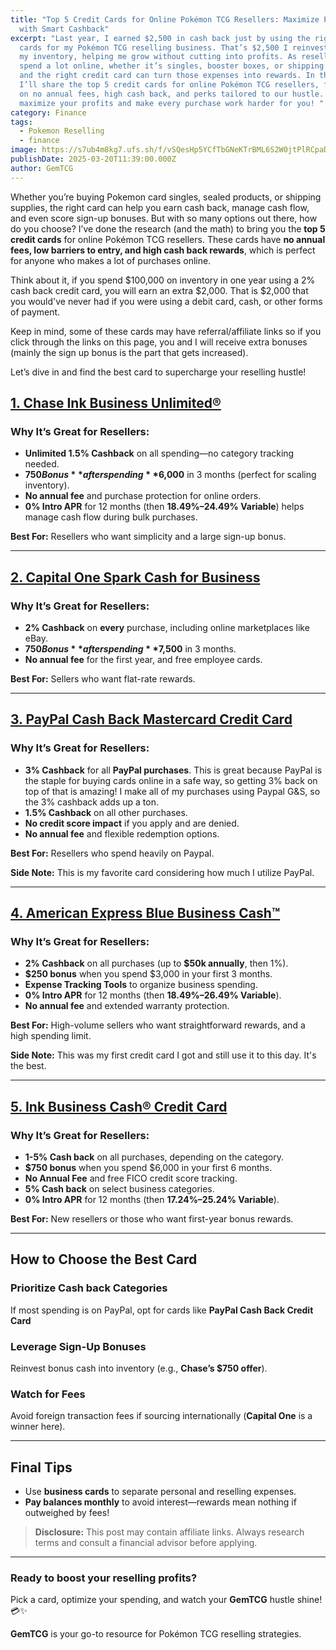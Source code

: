 ```yaml
---
title: "Top 5 Credit Cards for Online Pokémon TCG Resellers: Maximize Profits
  with Smart Cashback"
excerpt: "Last year, I earned $2,500 in cash back just by using the right credit
  cards for my Pokémon TCG reselling business. That’s $2,500 I reinvested into
  my inventory, helping me grow without cutting into profits. As resellers, we
  spend a lot online, whether it’s singles, booster boxes, or shipping supplies,
  and the right credit card can turn those expenses into rewards. In this guide,
  I’ll share the top 5 credit cards for online Pokémon TCG resellers, focusing
  on no annual fees, high cash back, and perks tailored to our hustle. Let’s
  maximize your profits and make every purchase work harder for you! "
category: Finance
tags:
  - Pokemon Reselling
  - finance
image: https://s7ub4m8kg7.ufs.sh/f/vSQesHp5YCfTbGNeKTrBML6S2W0jtPlRCpaDyi5E9vfZeA7m
publishDate: 2025-03-20T11:39:00.000Z
author: GemTCG
---
```

Whether you’re buying Pokemon card singles, sealed products, or shipping supplies, the right card can help you earn cash back, manage cash flow, and even score sign-up bonuses. But with so many options out there, how do you choose? I’ve done the research (and the math) to bring you the **top 5 credit cards** for online Pokémon TCG resellers. These cards have **no annual fees, low barriers to entry, and high cash back rewards**, which is perfect for anyone who makes a lot of purchases online.

Think about it, if you spend $100,000 on inventory in one year using a 2% cash back credit card, you will earn an extra $2,000. That is $2,000 that you would've never had if you were using a debit card, cash, or other forms of payment. 

Keep in mind, some of these cards may have referral/affiliate links so if you click through the links on this page, you and I will receive extra bonuses (mainly the sign up bonus is the part that gets increased).

Let’s dive in and find the best card to supercharge your reselling hustle!  

## [1. Chase Ink Business Unlimited®](https://creditcards.chase.com/business-credit-cards/ink/unlimited)

### Why It’s Great for Resellers:

* **Unlimited 1.5% Cashback** on all spending—no category tracking needed.  
* **$750 Bonus** after spending **$6,000** in 3 months (perfect for scaling inventory).  
* **No annual fee** and purchase protection for online orders.  
* **0% Intro APR** for 12 months (then **18.49%–24.49% Variable**) helps manage cash flow during bulk purchases.  

**Best For:** Resellers who want simplicity and a large sign-up bonus.  

- - -

## [2. Capital One Spark Cash for Business](https://www.capitalone.com/small-business/credit-cards/spark-cash/)

### Why It’s Great for Resellers:

* **2% Cashback** on **every** purchase, including online marketplaces like eBay.  
* **$750 Bonus** after spending **$7,500** in 3 months.  
* **No annual fee** for the first year, and free employee cards. 

**Best For:** Sellers who want flat-rate rewards.  

- - -

## [3. PayPal Cash Back Mastercard Credit Card](https://www.paypal.com/us/digital-wallet/manage-money/paypal-cashback-mastercard)

### Why It’s Great for Resellers:

* **3% Cashback** for all **PayPal purchases**. This is great because PayPal is the staple for buying cards online in a safe way, so getting 3% back on top of that is amazing! I make all of my purchases using Paypal G&S, so the 3% cashback adds up a ton.  
* **1.5% Cashback** on all other purchases.  
* **No credit score impact** if you apply and are denied.
* **No annual fee** and flexible redemption options.  

**Best For:** Resellers who spend heavily on Paypal.  

**Side Note:** This is my favorite card considering how much I utilize PayPal.

- - -

## [4. American Express Blue Business Cash™](https://americanexpress.com/en-us/referral/bluebusinessplus-credit-card?ref=ANDRESJipJ&XLINK=MYCP)

### Why It’s Great for Resellers:

* **2% Cashback** on all purchases (up to **$50k annually**, then 1%).  
* **$250 bonus** when you spend $3,000 in your first 3 months.
* **Expense Tracking Tools** to organize business spending.  
* **0% Intro APR** for 12 months (then **18.49%–26.49% Variable**).  
* **No annual fee** and extended warranty protection.  

**Best For:** High-volume sellers who want straightforward rewards, and a high spending limit.

**Side Note:** This was my first credit card I got and still use it to this day. It's the best.

- - -

## [5. Ink Business Cash® Credit Card](https://creditcards.chase.com/business-credit-cards/ink/cash)

### Why It’s Great for Resellers:

* **1-5% Cash back** on all purchases, depending on the category.
* **$750 bonus** when you spend $6,000 in your first 6 months.
* **No Annual Fee** and free FICO credit score tracking.  
* **5% Cash back** on select business categories.
* **0% Intro APR** for 12 months (then **17.24%–25.24% Variable**).  

**Best For:** New resellers or those who want first-year bonus rewards.  

- - -

## How to Choose the Best Card

### Prioritize Cash back Categories

If most spending is on PayPal, opt for cards like **PayPal Cash Back Credit Card** 

### Leverage Sign-Up Bonuses

Reinvest bonus cash into inventory (e.g., **Chase’s $750 offer**).  

### Watch for Fees

Avoid foreign transaction fees if sourcing internationally (**Capital One** is a winner here).  

- - -

## Final Tips

* Use **business cards** to separate personal and reselling expenses.  
* **Pay balances monthly** to avoid interest—rewards mean nothing if outweighed by fees!  

> **Disclosure:** This post may contain affiliate links. Always research terms and consult a financial advisor before applying.  

- - -

### Ready to boost your reselling profits?

Pick a card, optimize your spending, and watch your **GemTCG** hustle shine! 💳✨  

**GemTCG** is your go-to resource for Pokémon TCG reselling strategies.
